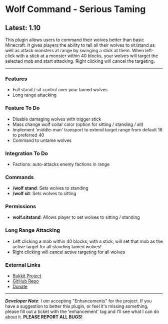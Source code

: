 # Wolf Command - Serious Taming #
## Latest: 1.10 ##

This plugin allows users to command their wolves better than basic Minecraft. It gives players the ability to tell all their wolves to sit/stand as well as attack monsters at range by swinging a stick at them. 
When left-click with a stick at a monster within 40 blocks, your wolves will target the selected mob and start attacking. Right clicking will cancel the targeting.   

-----  

### Features ###
- Full stand / sit control over your tamed wolves
- Long range attacking

### Feature To Do ###
- Disable damaging wolves with trigger stick
- Mass change wolf collar color (option for sitting / standing / all)
- Implement 'middle-man' transport to extend target range from default 16 to preferred 40
- Command to untame wolves

### Integration To Do ###
- Factions: auto-attacks enemy factions in range

### Commands ###
- **/wolf stand**: Sets wolves to standing
- **/wolf sit**: Sets wolves to sitting

### Permissions ###
- **wolf.sitstand**: Allows player to set wolves to sitting / standing

### Long Range Attacking ###
- Left clicking a mob within 40 blocks, with a stick, will set that mob as the active target for all standing tamed wolves!
- Right clicking will cancel active targeting for all wolves

### External Links ###
- [Bukkit Project](http://dev.bukkit.org/bukkit-plugins/wolfcommand/ 'Bukkit Project Page')
- [GitHub Repo](https://github.com/puppyize/WolfCommand 'GitHub Repository')
- [Donate](https://www.paypal.com/cgi-bin/webscr?cmd=_s-xclick&hosted_button_id=VBMY8UXSFDX5E 'Fund the Plugin')

-----

_**Developer Note**_: I _am_ accepting "Enhancements" for the project. If you have a suggestion to better this plugin, or feel it's missing something, please fill out a ticket with the 'enhancement' tag and I'll see what I can do about it. **PLEASE REPORT ALL BUGS!**